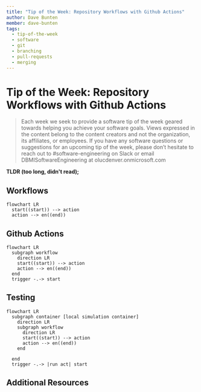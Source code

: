 ```yaml
---
title: "Tip of the Week: Repository Workflows with Github Actions"
author: Dave Bunten
member: dave-bunten
tags:
  - tip-of-the-week
  - software
  - git
  - branching
  - pull-requests
  - merging
---
```


# Tip of the Week: Repository Workflows with Github Actions

> Each week we seek to provide a software tip of the week geared towards helping you achieve your software goals. Views expressed in the content belong to the content creators and not the organization, its affiliates, or employees. If you have any software questions or suggestions for an upcoming tip of the week, please don’t hesitate to reach out to #software-engineering on Slack or email DBMISoftwareEngineering at olucdenver.onmicrosoft.com

__TLDR (too long, didn't read);__

## Workflows

```mermaid
flowchart LR
  start((start)) --> action
  action --> en((end))
```

## Github Actions

```mermaid
flowchart LR
  subgraph workflow
    direction LR
    start((start)) --> action
    action --> en((end))
  end
  trigger -.-> start
```

## Testing

```mermaid
flowchart LR
  subgraph container [local simulation container]
    direction LR
    subgraph workflow
      direction LR
      start((start)) --> action
      action --> en((end))
    end
    
  end
  trigger -.-> |run act| start
```

## Additional Resources
